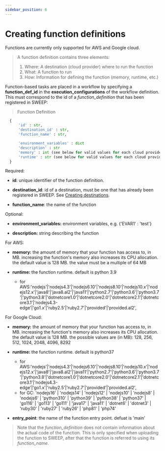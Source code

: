 ```yaml
---
sidebar_position: 6
---
```


# Creating function definitions

Functions are currently only supported for AWS and Google cloud.

> A function definition contains three elements:
> 1. Where: A destination (cloud provider) where to run the function
> 2. What: A function to run
> 3. How: Information for defining the function (memory, runtime, etc.)

Function-based tasks are placed in a workflow by specifying a **function_def_id** in the **execution_configurations** of the workflow definition. This must correspond to the id of a *function_definition* that has been registered in SWEEP:

> Function Definition

```python
  {
      'id' : str,
      'destination_id' : str,
      'function_name' : str,

      'environment_variables' : dict
      'description' : str
      'memory' : int (see below for valid values for each cloud provider)
      'runtime' : str (see below for valid values for each cloud provider)
  }
```

Required:

* **id**: unique identifier of the function definition.

* **destination_id**: id of a destination, must be one that has already been registered in SWEEP. See [Creating destinations](../The%20Workflow%20Concept/creating-destinations).

* **function_name**: the name of the function


Optional:

* **environment_variables:** environment variables, e.g. {'EVAR1' : 'test'}

* **description:** string describing the function

For AWS:

* **memory:** the amount of memory that your function has access to, in MB. increasing the function's memory also increases its CPU allocation. the default value is 128 MB. the value must be a multiple of 64 MB

* **runtime:** the function runtime. default is python 3.9
    * for AWS:'nodejs'|'nodejs4.3'|'nodejs6.10'|'nodejs8.10'|'nodejs10.x'|'nodejs12.x'|'java8'|'java8.al2'|'java11'|'python2.7'|'python3.6'|'python3.7'|'python3.8'|'dotnetcore1.0'|'dotnetcore2.0'|'dotnetcore2.1'|'dotnetcore3.1'|'nodejs4.3-edge'|'go1.x'|'ruby2.5'|'ruby2.7'|'provided'|'provided.al2',

For Google Cloud:


* **memory:** the amount of memory that your function has access to, in MB. increasing the function's memory also increases its CPU allocation. the default value is 128 MB. the possible values are (in MB): 128, 256, 512, 1024, 2048, 4096, 8292

* **runtime:** the function runtime. default is python37
    * for AWS:'nodejs'|'nodejs4.3'|'nodejs6.10'|'nodejs8.10'|'nodejs10.x'|'nodejs12.x'|'java8'|'java8.al2'|'java11'|'python2.7'|'python3.6'|'python3.7'|'python3.8'|'dotnetcore1.0'|'dotnetcore2.0'|'dotnetcore2.1'|'dotnetcore3.1'|'nodejs4.3-edge'|'go1.x'|'ruby2.5'|'ruby2.7'|'provided'|'provided.al2',
    * for GC: 'nodejs16' | 'nodejs14' | 'nodejs12' | 'nodejs10' | 'nodejs8' | 'nodejs6' | 'python310' | 'python39' | 'python38' | 'python37' | 'go116' | 'go113' | 'go111' | 'java17' | 'java11' | 'dotnet6' | 'dotnet3' | 'ruby30' | 'ruby27' | 'ruby26' | 'php81' | 'php74'


* **entry_point**: the name of the function entry point. defuat is 'main'


> Note that the *function_definition* does not contain information about the actual code of the function. This is only specified when uploading the function to SWEEP, after that the function is referred to using its *function_name*.
